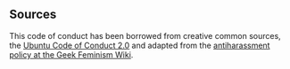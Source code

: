 ## Sources

This code of conduct has been borrowed from creative common sources, the [Ubuntu Code of Conduct 2.0](http://www.ubuntu.com/about/about-ubuntu/conduct) and adapted from the [antiharassment policy at the Geek Feminism Wiki](http://geekfeminism.wikia.com/wiki/Conference_anti-harassment/Policy).
